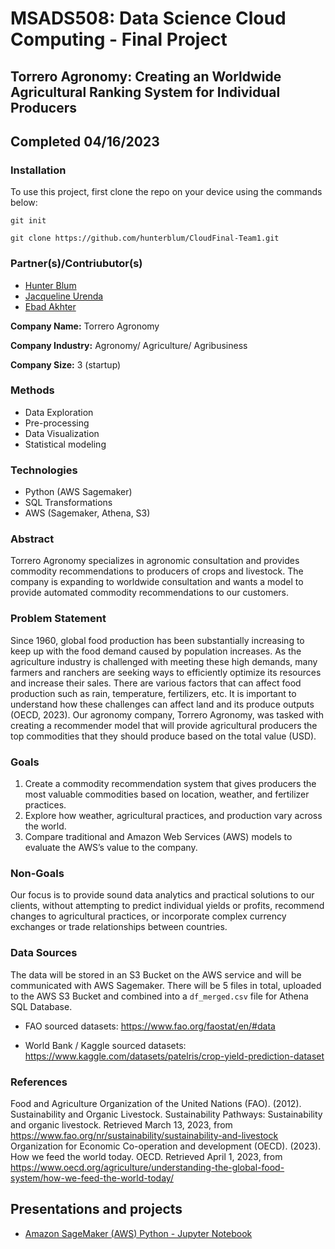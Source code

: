 # MSADS508: Data Science Cloud Computing - Final Project
## Torrero Agronomy: Creating an Worldwide Agricultural Ranking System for Individual Producers

## Completed 04/16/2023

### Installation

To use this project, first clone the repo on your device using the commands below:

`git init`

`git clone https://github.com/hunterblum/CloudFinal-Team1.git`

### Partner(s)/Contriubutor(s)
* [Hunter Blum](https://github.com/hunterblum)
* [Jacqueline Urenda](https://github.com/jackieure)
* [Ebad Akhter](https://github.com/ebadakhter)

**Company Name:** Torrero Agronomy

**Company Industry:** Agronomy/ Agriculture/ Agribusiness

**Company Size:** 3 (startup)

### Methods
* Data Exploration
* Pre-processing
* Data Visualization
* Statistical modeling

### Technologies
* Python (AWS Sagemaker)
* SQL Transformations
* AWS (Sagemaker, Athena, S3)

### Abstract
Torrero Agronomy specializes in agronomic consultation and provides commodity recommendations to producers of crops and livestock. The company is expanding to worldwide consultation and wants a model to provide automated commodity recommendations to our customers.

### Problem Statement
Since 1960, global food production has been substantially increasing to keep up with the food demand caused by population increases. As the agriculture industry is challenged with meeting these high demands, many farmers and ranchers are seeking ways to efficiently optimize its resources and increase their sales. There are various factors that can affect food production such as rain, temperature, fertilizers, etc. It is important to understand how these challenges can affect land and its produce outputs (OECD, 2023). Our agronomy company, Torrero Agronomy, was tasked with creating a recommender model that will provide agricultural producers the top commodities that they should produce based on the total value (USD).

### Goals
1. Create a commodity recommendation system that gives producers the most valuable commodities based on location, weather, and fertilizer practices.
2. Explore how weather, agricultural practices, and production vary across the world. 
3. Compare traditional and Amazon Web Services (AWS) models to evaluate the AWS’s value to the company.


### Non-Goals 
Our focus is to provide sound data analytics and practical solutions to our clients, without attempting to predict individual yields or profits, recommend changes to agricultural practices, or incorporate complex currency exchanges or trade relationships between countries.


### Data Sources
The data will be stored in an S3 Bucket on the AWS service and will be communicated with AWS Sagemaker. There will be 5 files in total, uploaded to the AWS S3 Bucket and combined into a `df_merged.csv` file for Athena SQL Database.

  * FAO sourced datasets:
https://www.fao.org/faostat/en/#data

* World Bank / Kaggle sourced datasets:
https://www.kaggle.com/datasets/patelris/crop-yield-prediction-dataset


### References
Food and Agriculture Organization of the United Nations (FAO). (2012). Sustainability and Organic Livestock. Sustainability Pathways: Sustainability and organic livestock. Retrieved March 13, 2023, from https://www.fao.org/nr/sustainability/sustainability-and-livestock
Organization for Economic Co-operation and development (OECD). (2023). How we feed the world today. OECD. Retrieved April 1, 2023, from https://www.oecd.org/agriculture/understanding-the-global-food-system/how-we-feed-the-world-today/ 


## Presentations and projects  
* [Amazon SageMaker (AWS) Python - Jupyter Notebook](https://github.com/hunterblum/CloudFinal-Team1/blob/main/Cloud_Team1.ipynb)
